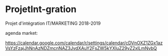 # ProjetInt-gration
Projet d'intégration IT/MARKETING 2018-2019

agenda market:

https://calendar.google.com/calendar/r/settings/calendar/cDVnOXZ1ZGx1azVsYzFzajJhNnAzNDZmcnNAZ3JvdXAuY2FsZW5kYXIuZ29vZ2xlLmNvbQ

